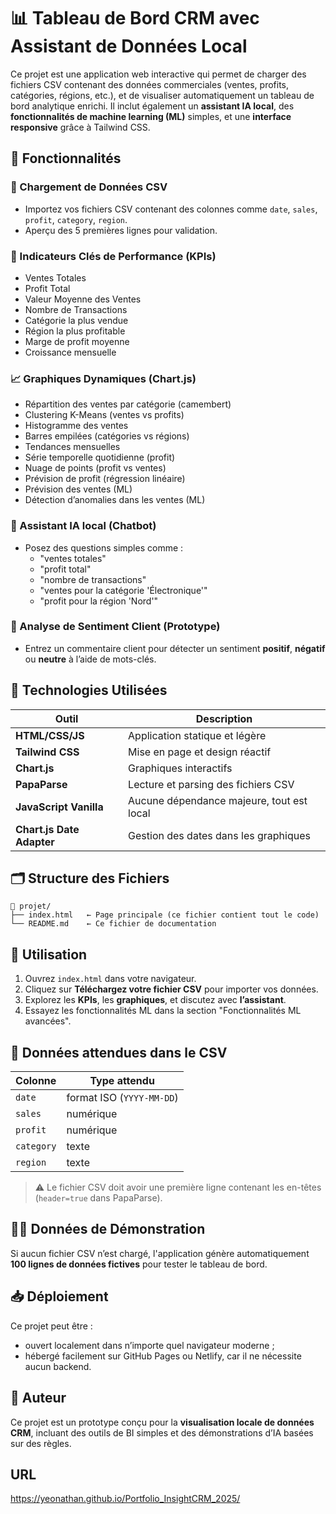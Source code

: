 
# 📊 Tableau de Bord CRM avec Assistant de Données Local

Ce projet est une application web interactive qui permet de charger des fichiers CSV contenant des données commerciales (ventes, profits, catégories, régions, etc.), et de visualiser automatiquement un tableau de bord analytique enrichi. Il inclut également un **assistant IA local**, des **fonctionnalités de machine learning (ML)** simples, et une **interface responsive** grâce à Tailwind CSS.

## 🧰 Fonctionnalités

### 📁 Chargement de Données CSV
- Importez vos fichiers CSV contenant des colonnes comme `date`, `sales`, `profit`, `category`, `region`.
- Aperçu des 5 premières lignes pour validation.

### 🔢 Indicateurs Clés de Performance (KPIs)
- Ventes Totales
- Profit Total
- Valeur Moyenne des Ventes
- Nombre de Transactions
- Catégorie la plus vendue
- Région la plus profitable
- Marge de profit moyenne
- Croissance mensuelle

### 📈 Graphiques Dynamiques (Chart.js)
- Répartition des ventes par catégorie (camembert)
- Clustering K-Means (ventes vs profits)
- Histogramme des ventes
- Barres empilées (catégories vs régions)
- Tendances mensuelles
- Série temporelle quotidienne (profit)
- Nuage de points (profit vs ventes)
- Prévision de profit (régression linéaire)
- Prévision des ventes (ML)
- Détection d’anomalies dans les ventes (ML)

### 🤖 Assistant IA local (Chatbot)
- Posez des questions simples comme :
  - "ventes totales"
  - "profit total"
  - "nombre de transactions"
  - "ventes pour la catégorie 'Électronique'"
  - "profit pour la région 'Nord'"

### 💬 Analyse de Sentiment Client (Prototype)
- Entrez un commentaire client pour détecter un sentiment **positif**, **négatif** ou **neutre** à l’aide de mots-clés.

## 🧠 Technologies Utilisées

| Outil | Description |
|------|-------------|
| **HTML/CSS/JS** | Application statique et légère |
| **Tailwind CSS** | Mise en page et design réactif |
| **Chart.js** | Graphiques interactifs |
| **PapaParse** | Lecture et parsing des fichiers CSV |
| **JavaScript Vanilla** | Aucune dépendance majeure, tout est local |
| **Chart.js Date Adapter** | Gestion des dates dans les graphiques |

## 🗂 Structure des Fichiers

```
📁 projet/
├── index.html   ← Page principale (ce fichier contient tout le code)
└── README.md    ← Ce fichier de documentation
```

## 🚀 Utilisation

1. Ouvrez `index.html` dans votre navigateur.
2. Cliquez sur **Téléchargez votre fichier CSV** pour importer vos données.
3. Explorez les **KPIs**, les **graphiques**, et discutez avec **l’assistant**.
4. Essayez les fonctionnalités ML dans la section "Fonctionnalités ML avancées".

## 📌 Données attendues dans le CSV

| Colonne | Type attendu |
|---------|--------------|
| `date` | format ISO (`YYYY-MM-DD`) |
| `sales` | numérique |
| `profit` | numérique |
| `category` | texte |
| `region` | texte |

> ⚠️ Le fichier CSV doit avoir une première ligne contenant les en-têtes (`header=true` dans PapaParse).

## 👨‍🔬 Données de Démonstration

Si aucun fichier CSV n’est chargé, l'application génère automatiquement **100 lignes de données fictives** pour tester le tableau de bord.

## 📥 Déploiement

Ce projet peut être :
- ouvert localement dans n’importe quel navigateur moderne ;
- hébergé facilement sur GitHub Pages ou Netlify, car il ne nécessite aucun backend.

## 📝 Auteur

Ce projet est un prototype conçu pour la **visualisation locale de données CRM**, incluant des outils de BI simples et des démonstrations d’IA basées sur des règles.

## URL 

https://yeonathan.github.io/Portfolio_InsightCRM_2025/

